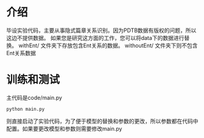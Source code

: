 # 介绍
毕设实验代码，主要从事隐式篇章关系识别。因为PDTB数据有版权的问题，所以这边不提供数据。 如果您是研究这方面的工作，您可以将data下的数据进行替换。
withEnt/ 文件夹下存放包含Ent关系的数据。
withoutEnt/ 文件夹下则不包含Ent关系数据


# 训练和测试
主代码是code/main.py 
```
python main.py
```
则直接启动了实验代码，为了便于模型的替换和参数的更改，所以参数都在代码中配置。如果要更改模型和参数则需要修改main.py
